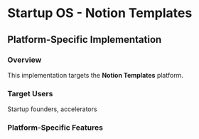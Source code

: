 # Startup OS - Notion Templates

## Platform-Specific Implementation

### Overview
This implementation targets the **Notion Templates** platform.

### Target Users
Startup founders, accelerators

### Platform-Specific Features
